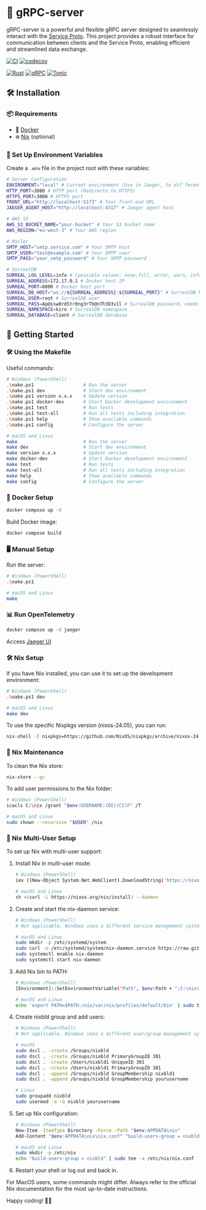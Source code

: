 # 🚀 gRPC-server

gRPC-server is a powerful and flexible gRPC server designed to seamlessly interact with the [Service Proto](https://github.com/Linzell/SRC-Proto). This project provides a robust interface for communication between clients and the Service Proto, enabling efficient and streamlined data exchange.

[![CI](https://github.com/Linzell/gRPC-server/actions/workflows/CI.yml/badge.svg?branch=main)](https://github.com/Linzell/gRPC-server/actions/workflows/CI.yml)
[![codecov](https://codecov.io/gh/Linzell/gRPC-server/branch/main/graph/badge.svg?token=4TBIXUE2YV)](https://codecov.io/gh/Linzell/gRPC-server)

[![Rust](https://img.shields.io/badge/Rust-000000?style=for-the-badge&logo=rust&logoColor=white)](https://www.rust-lang.org/)
[![gRPC](https://img.shields.io/badge/gRPC-244c5a?style=for-the-badge&logo=grpc&logoColor=white)](https://grpc.io/)
[![Tonic](https://img.shields.io/badge/Tonic-00ADD8?style=for-the-badge&logo=rust&logoColor=white)](https://github.com/hyperium/tonic)

## 🛠️ Installation

### 📦 Requirements

- 🐳 [Docker](https://www.docker.com/)
- ❄️ [Nix](https://nixos.org/download.html) (optional)

### 🔑 Set Up Environment Variables

Create a `.env` file in the project root with these variables:

```bash
# Server Configuration
ENVIRONMENT="local" # Current environment (Use in Jaeger, to dif`ferentiate between environments)
HTTP_PORT=3080 # HTTP port (Redirects to HTTPS)
HTTPS_PORT=3000 # HTTPS port
FRONT_URL="http://localhost:5173" # Your front-end URL
JAEGER_AGENT_HOST="http://localhost:4317" # Jaeger agent host

# AWS S3
AWS_S3_BUCKET_NAME="your-bucket" # Your S3 bucket name
AWS_REGION="eu-west-3" # Your AWS region

# Mailer
SMTP_HOST="smtp.service.com" # Your SMTP host
SMTP_USER="test@example.com" # Your SMTP user
SMTP_PASS="your_smtp_password" # Your SMTP password

# SurrealDB
SURREAL_LOG_LEVEL=info # [possible values: none,full, error, warn, info, debug, trace]
SURREAL_ADDRESS=172.17.0.1 # Docker host IP
SURREAL_PORT=8000 # Docker host port
SURREAL_DB_HOST="ws://${SURREAL_ADDRESS}:${SURREAL_PORT}" # SurrealDB host
SURREAL_USER=root # SurrealDB user
SURREAL_PASS=Ap@ssw0rdStr0ng3rTh@nTh3D3v1l # SurrealDB password, needs to be strong
SURREAL_NAMESPACE=kiro # SurrealDB namespace
SURREAL_DATABASE=client # SurrealDB database
```

## 🚀 Getting Started

### 🛠️ Using the Makefile

Useful commands:

```bash
# Windows (PowerShell)
.\make.ps1                  # Run the server
.\make.ps1 dev              # Start dev environment
.\make.ps1 version x.x.x    # Update version
.\make.ps1 docker-dev       # Start Docker development environment
.\make.ps1 test             # Run tests
.\make.ps1 test-all         # Run all tests including integration
.\make.ps1 help             # Show available commands
.\make.ps1 config           # Configure the server

# macOS and Linux
make                        # Run the server
make dev                    # Start dev environment
make version x.x.x          # Update version
make docker-dev             # Start Docker development environment
make test                   # Run tests
make test-all               # Run all tests including integration
make help                   # Show available commands
make config                 # Configure the server
```

### 🐳 Docker Setup

```bash
docker compose up -d
```

Build Docker image:
```bash
docker compose build
```

### 🖥️ Manual Setup

Run the server:
```bash
# Windows (PowerShell)
.\make.ps1

# macOS and Linux
make
```

### 📊 Run OpenTelemetry

```bash
docker compose up -d jaeger
```

Access [Jaeger UI](http://localhost:16686/)

### 🛠️ Nix Setup

If you have Nix installed, you can use it to set up the development environment:

```bash
# Windows (PowerShell)
.\make.ps1 dev

# macOS and Linux
make dev
```

To use the specific Nixpkgs version (nixos-24.05), you can run:

```bash
nix-shell -I nixpkgs=https://github.com/NixOS/nixpkgs/archive/nixos-24.05.tar.gz
```

### 🧹 Nix Maintenance

To clean the Nix store:

```bash
nix-store --gc
```

To add user permissions to the Nix folder:

```bash
# Windows (PowerShell)
icacls C:\nix /grant "$env:USERNAME:(OI)(CI)F" /T

# macOS and Linux
sudo chown --recursive "$USER" /nix
```

### 👥 Nix Multi-User Setup

To set up Nix with multi-user support:

1. Install Nix in multi-user mode:
   ```bash
   # Windows (PowerShell)
   iex ((New-Object System.Net.WebClient).DownloadString('https://nixos.org/nix/install')) -daemon

   # macOS and Linux
   sh <(curl -L https://nixos.org/nix/install) --daemon
   ```

2. Create and start the nix-daemon service:
   ```bash
   # Windows (PowerShell)
   # Not applicable, Windows uses a different service management system

   # macOS and Linux
   sudo mkdir -p /etc/systemd/system
   sudo curl -o /etc/systemd/system/nix-daemon.service https://raw.githubusercontent.com/NixOS/nix/master/etc/systemd/nix-daemon.service
   sudo systemctl enable nix-daemon
   sudo systemctl start nix-daemon
   ```

3. Add Nix bin to PATH:
   ```bash
   # Windows (PowerShell)
   [Environment]::SetEnvironmentVariable("Path", $env:Path + ";C:\nix\usr\bin", [EnvironmentVariableTarget]::Machine)

   # macOS and Linux
   echo 'export PATH=$PATH:/nix/var/nix/profiles/default/bin' | sudo tee -a /etc/profile
   ```

4. Create nixbld group and add users:
   ```bash
   # Windows (PowerShell)
   # Not applicable, Windows uses a different user/group management system

   # macOS
   sudo dscl . -create /Groups/nixbld
   sudo dscl . -create /Groups/nixbld PrimaryGroupID 301
   sudo dscl . -create /Users/nixbld1 UniqueID 301
   sudo dscl . -create /Users/nixbld1 PrimaryGroupID 301
   sudo dscl . -append /Groups/nixbld GroupMembership nixbld1
   sudo dscl . -append /Groups/nixbld GroupMembership yourusername

   # Linux
   sudo groupadd nixbld
   sudo usermod -a -G nixbld yourusername
   ```

5. Set up Nix configuration:
   ```bash
   # Windows (PowerShell)
   New-Item -ItemType Directory -Force -Path "$env:APPDATA\nix"
   Add-Content "$env:APPDATA\nix\nix.conf" "build-users-group = nixbld"

   # macOS and Linux
   sudo mkdir -p /etc/nix
   echo "build-users-group = nixbld" | sudo tee -a /etc/nix/nix.conf
   ```

6. Restart your shell or log out and back in.

For MacOS users, some commands might differ. Always refer to the official Nix documentation for the most up-to-date instructions.

Happy coding! 🎈🎊
